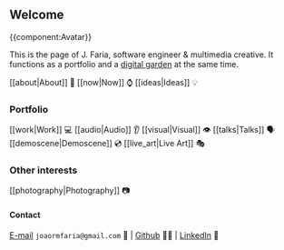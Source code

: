 ## Welcome

{{component:Avatar}}

This is the page of J. Faria, software engineer & multimedia creative.
It functions as a portfolio and a [digital garden](https://github.com/MaggieAppleton/digital-gardeners#theory-philosophy-and-navel-gazing) at the same time.

[[about|About]] 🧑
[[now|Now]] ⌚
[[ideas|Ideas]] 💡

### Portfolio
[[work|Work]] 💻
[[audio|Audio]] 👂️
[[visual|Visual]] 👁️
[[talks|Talks]] 🗣️
[[demoscene|Demoscene]] 💿
[[live_art|Live Art]] 🎭️

### Other interests
[[photography|Photography]] 📷

#### Contact
[E-mail](mailto://joaormfaria@gmail.com) `joaormfaria@gmail.com` 📧  | [Github](https://www.github.com/anticore) 👩‍💻 | [LinkedIn](https://linkedin.com/in/joao-rm-faria) 💼
